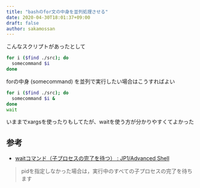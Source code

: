 ```yaml
---
title: "bashのfor文の中身を並列処理させる"
date: 2020-04-30T18:01:37+09:00
draft: false
author: sakamossan
---
```


こんなスクリプトがあったとして

```sh
for i ($find ./src); do
  somecommand $i
done
```

forの中身 (somecommand) を並列で実行したい場合はこうすればよい

```sh
for i ($find ./src); do
  somecommand $i &
done
wait
```

いままでxargsを使ったりもしてたが、waitを使う方が分かりやすくてよかった


## 参考

- [waitコマンド（子プロセスの完了を待つ） : JP1/Advanced Shell](http://itdoc.hitachi.co.jp/manuals/3021/3021313320/JPAS0399.HTM)

> pidを指定しなかった場合は，実行中のすべての子プロセスの完了を待ちます

